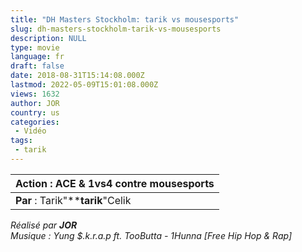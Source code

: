 ```yaml
---
title: "DH Masters Stockholm: tarik vs mousesports"
slug: dh-masters-stockholm-tarik-vs-mousesports
description: NULL
type: movie
language: fr
draft: false
date: 2018-08-31T15:14:08.000Z
lastmod: 2022-05-09T15:01:08.000Z
views: 1632
author: JOR
country: us
categories:
 - Vidéo
tags:
 - tarik
---
```

| **Action** : ACE & 1vs4 contre mousesports |
| ------------------------------------------ |
| **Par** : Tarik"****tarik**"Celik          |

  
_Réalisé par **JOR**_  
_Musique : Yung $.k.r.a.p ft. TooButta - 1Hunna \[Free Hip Hop & Rap\]_
